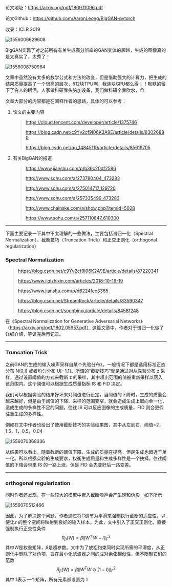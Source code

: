 论文地址：https://arxiv.org/pdf/1809.11096.pdf

论文Github：https://github.com/AaronLeong/BigGAN-pytorch

收录：ICLR 2019

![1556006629608](C:\Users\dyliang\AppData\Roaming\Typora\typora-user-images\1556006629608.png)

BigGAN实现了对之前所有有关生成高分辨率的GAN变体的超越，生成的图像真的是太真实了，太秀了！

![1556006750964](C:\Users\dyliang\AppData\Roaming\Typora\typora-user-images\1556006750964.png)

文章中虽然没有太多的数学公式和方法的改变，但是借助强大的计算力，把生成的结果质量提高了一个很高的层次，512块TPU啊，我连块GPU都么得！！默默的留下了穷人的眼泪，人家做科研靠头脑加设备，我们做科研全靠吹水，😔

文章大部分的内容都是在阐释作者的思路，具体的可以参考：

1. 论文的主要内容

   > https://cloud.tencent.com/developer/article/1375746
   >
   > https://blog.csdn.net/c9Yv2cf9I06K2A9E/article/details/83026880
   >
   > https://blog.csdn.net/qq_14845119/article/details/85619705

2. 有关BigGAN的报道

   > https://www.jianshu.com/p/b36c20df2586
   >
   > http://www.sohu.com/a/273780404_473283
   >
   > http://www.sohu.com/a/275014717_129720
   >
   > http://www.sohu.com/a/257335499_473283
   >
   > http://www.chainske.com/a/show.php?itemid=5028
   >
   > https://www.sohu.com/a/257110847_610300

___

下面主要记录一下其中不太理解的一些做法，主要包括谱归一化（Spectral Normalization）、截断技巧（Truncation Trick）和正交正则化（orthogonal regularization）

### Spectral Normalization

> https://blog.csdn.net/c9Yv2cf9I06K2A9E/article/details/87220341
>
> https://www.jiqizhixin.com/articles/2018-10-16-19
>
> https://www.jianshu.com/p/d6224fee3365
>
> https://blog.csdn.net/StreamRock/article/details/83590347
>
> https://blog.csdn.net/songbinxu/article/details/84581248

在《Spectral Normalization for Generative Adversarial Networks》（https://arxiv.org/pdf/1802.05957.pdf） 这篇文章中，作者对于谱归一化做了详细介绍，等读完后再记录。

___

### Truncation Trick

之前GAN的生成的输入噪声采样自某个先验分布z，一般情况下都是选用标准正态分布 N(0,I) 或者均匀分布 U[−1,1]。所谓的“截断技巧”就是通过对从先验分布 z 采样，通过设置阈值的方式来截断 z 的采样，其中超出范围的值被重新采样以落入该范围内。这个阈值可以根据生成质量指标 IS 和 FID 决定。

我们可以根据实验的结果好坏来对阈值进行设定，当阈值的下降时，生成的质量会越来越好，但是由于阈值的下降、采样的范围变窄，就会造成生成上取向单一化，造成生成的多样性不足的问题。往往 IS 可以反应图像的生成质量，FID 则会更假注重生成的多样性。

例如在文中作者也给出了使用截断技巧的实验结果图，其中从左到右，阈值=2，1.5，1，0.5，0.04

![1556070368336](C:\Users\dyliang\AppData\Roaming\Typora\typora-user-images\1556070368336.png)

从结果可以看出，随着截断的阈值下降，生成的质量在提高，但是生成也趋近于单一化。所以根据实验的生成要求，权衡生成质量和生成多样性是一个抉择，往往阈值的下降会带来 IS 的一路上涨，但是 FID 会先变好后一路变差。

___

### orthogonal regularization

同时作者还发现，在一些较大的模型中嵌入截断噪声会产生饱和伪影，如下所示

![1556070512466](C:\Users\dyliang\AppData\Roaming\Typora\typora-user-images\1556070512466.png)

因此，为了解决这个问题，作者通过将$G$调节为平滑来强制执行截断的适应性，以便让$z$ 的整个空间将映射到良好的输入样本。为此，文中引入了正交正则化，直接强制执行正交性条件
$$
R_{\beta}(W)=\beta\left\|W^{\top} W-I\right\|_{\mathrm{F}}^{2}
$$
其中$W$是权重矩阵，$\beta$是超参数。文中为了放松约束同时实现所需的平滑度，从正则化中删除了对角项，旨在最小化滤波器之间的成对余弦相似性，但不限制它们的范数
$$
R_{\beta}(W)=\beta\left\|W^{T} W \odot(1-I)\right\|_{F}^{2}
$$
其中 $1$表示一个矩阵，所有元素都设置为 1

